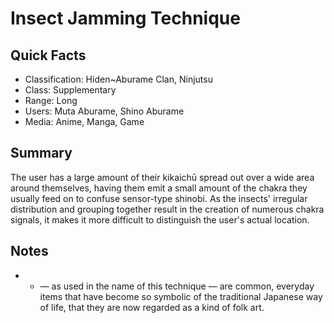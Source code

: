 # Insect Jamming Technique

## Quick Facts
- Classification: Hiden~Aburame Clan, Ninjutsu
- Class: Supplementary
- Range: Long
- Users: Muta Aburame, Shino Aburame
- Media: Anime, Manga, Game

## Summary
The user has a large amount of their kikaichū spread out over a wide area around themselves, having them emit a small amount of the chakra they usually feed on to confuse sensor-type shinobi. As the insects' irregular distribution and grouping together result in the creation of numerous chakra signals, it makes it more difficult to distinguish the user's actual location.

## Notes
- * — as used in the name of this technique — are common, everyday items that have become so symbolic of the traditional Japanese way of life, that they are now regarded as a kind of folk art.
